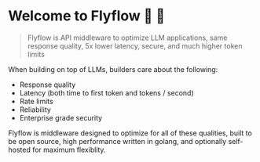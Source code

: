 # Welcome to Flyflow 👋 🚀

> Flyflow is API middleware to optimize LLM applications, same response quality, 5x lower latency, secure, and much higher token limits

When building on top of LLMs, builders care about the following: 

- Response quality 
- Latency (both time to first token and tokens / second)
- Rate limits 
- Reliability
- Enterprise grade security

Flyflow is middleware designed to optimize for all of these qualities, built to be open source, high performance written in golang, and optionally self-hosted for maximum flexiblity.
